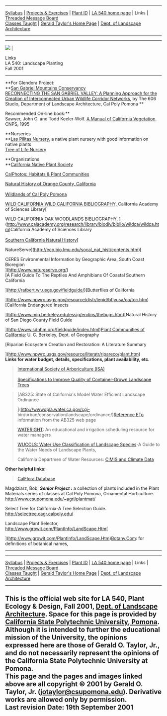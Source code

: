 * * *

[Syllabus](syllabus_pdf.PDF) | [Projects & Exercises](projects_exercises.html)
| [Plant ID](plantID_list.html) | [LA 540 home page](../LA540_2001index.html)
| Links | [Threaded Message
Board](http://www.csupomona.edu/~jotaylor/classes/class_list/la540_2001/board/)  
[Classes Taught](../../../index_page.html) | [Gerald Taylor's Home
Page](../../../../index.html) | [Dept. of Landscape
Architecture](http://www.csupomona.edu/~la/)

* * *  
  
---  
  
![](../images/IsoArborea.gif) |

  
Links  
LA 540: Landscape Planting  
Fall 2001  
  
* * *

  

**For Glendora Project:  
**[San Gabriel Mountains Conservancy](http://www.sgmrc.org/index.htm)  
[RECONNECTING THE SAN GABRIEL VALLEY: A Planning Approach for the Creation of
Interconnected Urban Wildlife Corridor
Networks](http://www.sgmrc.org/sgrw.htm), by The 606 Studio, Department of
Landscape Architecture, Cal Poly Pomona **  
  
  
Recommended On-line book:**  
Sawyer, John O. and Todd Keeler-Wolf. [A Manual of California
Vegetation](http://endeavor.des.ucdavis.edu/cnps/site.html). CNPS, 1995  
  
**Nurseries  
**[Las Pilitas Nursery](http://www.laspilitas.com/index.htm), a native plant
nursery with good information on native plants  
[Tree of Life Nursery](http://treeoflifenursery.com/)

**Organizations  
**[California Native Plant
Society](http://www.calpoly.edu/~dchippin/cnps_main.htm)

[CalPhotos: Habitats & Plant
Communities](http://elib.cs.berkeley.edu/photos/landscape/Habitats_all.html)

[Natural History of Orange County, California  
](http://mamba.bio.uci.edu/~pjbryant/biodiv/)  
[Wildlands of Cal Poly
Pomona](http://www.csupomona.edu/~jcclark/wildlands/index.html)

[WILD CALIFORNIA WILD CALIFORNIA BIBLIOGRAPHY,
](http://www.calacademy.org/research/library/biodiv/biblio/wildca/wildca.htm)California
Academy of Sciences Library[  
  
WILD CALIFORNIA OAK WOODLANDS BIBLIOGRAPHY,
](http://www.calacademy.org/research/library/biodiv/biblio/wildca/wildca.htm)California
Academy of Sciences Library  
[  
Southern California Natural
History](http://www.calacademy.org/research/library/biodiv/biblio/wildca/wcaow.htm)[  
  
NatureServe](http://eco.bio.lmu.edu/socal_nat_hist/contents.htm)[  
  
CERES Environmental Information by Geographic Area, South Coast Bioregion  
](http://www.natureserve.org/)  
[A Field Guide To The Reptiles And Amphibians Of Coastal Southern California  
  
](http://ratbert.wr.usgs.gov/fieldguide/)[Butterflies of California  
  
](http://www.npwrc.usgs.gov/resource/distr/lepid/bflyusa/ca/toc.htm)[California
Endangered Insects  
  
](http://www.mip.berkeley.edu/essig/endins/thebugs.htm)[Natural History of San
Diego County Field Guide  
  
](http://www.sdnhm.org/fieldguide/index.html)[Plant Communities of
California](http://geography.berkeley.edu/ProjectsResources/CalPlants/califplanttable.html):
U. C. Berkeley, Dept. of Geography  
  
[Riparian Ecosystem Creation and Restoration: A Literature Summary  
  
](http://www.npwrc.usgs.gov/resource/literatr/ripareco/plant.htm)  
**Links for water budget, details, specifications, plant availability, etc.**

> [International Society of Arboriculture (ISA)  
>  ](http://www.ag.uiuc.edu/~isa)  
>  [Specifications to Improve Quality of Container-Grown Landscape
Trees](http://www.urbantree.org/specs.htm)

>

> [AB325: State of California's Model Water Efficient Landscape Ordinance  
>  
>  ](http://wwwdpla.water.ca.gov/cgi-
bin/urban/conservation/landscape/ordinance/)[Reference
ETo](http://wwwdpla.water.ca.gov/cimis/cimis/hq/normatbl.txt) information from
the AB325 web page  
>  
>  [WATERIGHT](http://www.wateright.org/): An educational and irrigation
scheduling resource for water managers  
>  
>  [WUCOLS: Water Use Classification of Landscape
Species](http://www.dpla.water.ca.gov/urban/conservation/landscape/wucols/)-A
Guide to the Water Needs of Landscape Plants,  
>  
>  California Departmen of Water Resources: [CIMIS and Climate
Data](http://wwwdpla.water.ca.gov/cgi-bin/cimis/main.pl)  
>

**Other helpful links:**

> [CalFlora Database](http://www.calflora.org/)

Magdziarz, Bob, **_Senior Project_ :** a collection of plants included in the
Plant Materials series of classes at Cal Poly Pomona, Ornamental Horticulture.
<http://www.csupomona.edu/~agri/plantmat/>

Select Tree for California-A Tree Selection Guide.
<http://selectree.cagr.calpoly.edu/>

Landscape Plant Selector, <http://www.growit.com/PlantInfo/LandScape.Htm>[  
  
](http://www.growit.com/PlantInfo/LandScape.Htm)[Botany.Com](http://www.botany.com/index.16.htm):
for definitions of botanical names,[
](http://www.growit.com/PlantInfo/LandScape.Htm)  
  
---  
  
  

* * *

[Syllabus](syllabus_pdf.PDF) | [Projects & Exercises](projects_exercises.html)
| [Plant ID](plantID_list.html) | [LA 540 home page](../LA540_2001index.html)
| Links | [Threaded Message
Board](http://www.csupomona.edu/~jotaylor/classes/class_list/la540_2001/board/)  
[Classes Taught](../../../index_page.html) | [Gerald Taylor's Home
Page](../../../../index.html) | [Dept. of Landscape
Architecture](http://www.csupomona.edu/~la/)

* * *

  
This is the official web site for LA 540, Plant Ecology & Design, Fall 2001,
[Dept. of Landscape Architecture](http://www.csupomona.edu/~la/). Space for
this page is provided by [California State Polytechnic University,
Pomona](http://www.csupomona.edu/). Although it is intended to further the
educational mission of the University, the opinions expressed here are those
of Gerald O. Taylor, Jr., and do not necessarily represent the opinions of the
California State Polytechnic University at Pomona.  
This page and the pages and images linked above are all copyright &COPY; 2001
by Gerald O. Taylor, Jr.
([jotaylor@csupomona.edu](mailto:jotaylor@csupomona.edu)). Derivative works
are allowed only by permission.  
Last revision Date: 19th September 2001  
---

